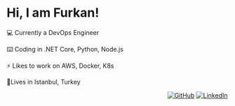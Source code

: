 # Hi, I am Furkan! 

💻 Currently a DevOps Engineer

⌨️ Coding in .NET Core, Python, Node.js

⚡️ Likes to work on AWS, Docker, K8s

📍Lives in Istanbul, Turkey



<p align="right">
	<a href="https://github.com/hfurkanvural"><img src="https://img.shields.io/github/followers/terrytangyuan.svg?label=GitHub&style=social" alt="GitHub"></a>
	<a href="https://www.linkedin.com/in/hfurkanvural"><img src="https://img.shields.io/badge/LinkedIn--_.svg?style=social&logo=linkedin" alt="LinkedIn"></a>
</p>